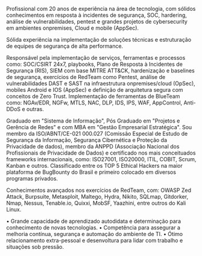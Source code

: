 Profissional com 20 anos de experiência na área de tecnologia, com sólidos conhecimentos em resposta à incidentes de segurança, SOC, hardering, análise de vulnerabilidades, pentest e grandes projetos de cybersecurity em ambientes onpremises, Cloud e mobile (AppSec).

Sólida experiência na implementação de soluções técnicas e estruturação de equipes de segurança de alta performance. 

Responsável pela implementação de serviços, ferramentas e processos como: SOC/CSIRT 24x7, playbooks, Plano de Resposta à Incidentes de Segurança (RIS), SIEM com base MITRE ATT&CK, hardenização e baselines de segurança, exercícios de RedTeam como Pentest, análise de vulnerabilidades DAST e SAST na infraestrutura onpremises/cloud (OpSec), mobiles Android e IOS (AppSec) e definição de arquitetura segura com conceitos de Zero Trust. Implementação de ferramentas de BlueTeam como: NGAv/EDR, NGFw, MTLS, NAC, DLP, IDS, IPS, WAF, AppControl, Anti-DDoS e outras.

Graduado em "Sistema de Informação", Pós Graduado em "Projetos e Gerência de Redes" e com MBA em "Gestão Empresarial Estratégica". Sou membro da ISO/ABNT/CE-021 000.027 (Comissão Especial de Estudo de Segurança da Informação, Segurança Cibernética e Proteção da Privacidade de dados), membro da ANPPD (Associação Nacional dos Profissionais de Privacidade de Dados) e certificado nos mais conceituados frameworks internacionais, como: ISO27001, ISO20000, ITIL, COBIT, Scrum, Kanban e outros. Classificado entre os TOP 5 Ethical Hackers na maior plataforma de BugBounty do Brasil e primeiro colocado em diversos programas privados.

Conhecimentos avançados nos exercícios de RedTeam, com: OWASP Zed Attack, Burpsuite, Metasploit, Maltego, Hydra, Nikito, SQLmap, Gitdorker, Nmap, Nessus, Tenable.io, Quixxi, MobSF, Yaazhini, entre outros do Kali Linux.

• Grande capacidade de aprendizado autodidata e determinação para conhecimento de novas tecnologias.
• Competência para assegurar a melhoria contínua, segurança e automação do ambiente de TI.
• Ótimo relacionamento extra-pessoal e desenvoltura para lidar com trabalho e situações sob pressão.

<!---
FelipeSilvany/FelipeSilvany is a ✨ special ✨ repository because its `README.md` (this file) appears on your GitHub profile.
You can click the Preview link to take a look at your changes.
--->
